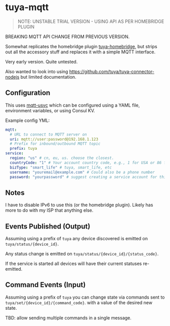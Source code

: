 # tuya-mqtt

> NOTE: UNSTABLE TRIAL VERSION - USING API AS PER HOMEBRIDGE PLUGIN

BREAKING MQTT API CHANGE FROM PREVIOUS VERSION.

Somewhat replicates the homebridge plugin [tuya-homebridge](https://github.com/tuya/tuya-homebridge), but strips out all the accessory stuff and replaces it with a simple MQTT interface.

Very early version. Quite untested.

Also wanted to look into using https://github.com/tuya/tuya-connector-nodejs but limited documentation.

## Configuration

This uses [mqtt-usvc](https://github.com/denwilliams/mqtt-usvc) which can be configured using a YAML file, environment variables, or using Consul KV.

Example config YML:

```yml
mqtt:
  # URL to connect to MQTT server on
  uri: mqtt://user:password@192.168.1.123
  # Prefix for inbound/outbound MQTT topic
  prefix: tuya
service:
  region: "us" # cn, eu, us. choose the closest.
  countryCode: "1" # Your account country code, e.g., 1 for USA or 86 for China
  bizType: "smart_life" # tuya, smart_life, etc
  username: "youremail@example.com" # Could also be a phone number
  password: "yourpassword" # suggest creating a service account for this and not using your main account
```

## Notes

I have to disable IPv6 to use this (or the homebridge plugin). Likely has more to do with my ISP that anything else.

## Events Published (Output)

Assuming using a prefix of `tuya` any device discovered is emitted on `tuya/status/{device_id}`.

Any status change is emitted on `tuya/status/{device_id}/{status_code}`.

If the service is started all devices will have their current statuses re-emitted.

## Command Events (Input)

Assuming using a prefix of `tuya` you can change state via commands sent to `tuya/set/{device_id}/{command_code}`. with a value of the desired new state.

TBD: allow sending multiple commands in a single message.
